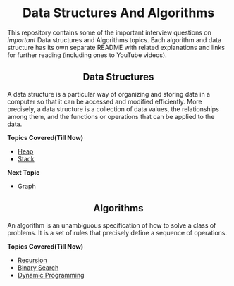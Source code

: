  <h1 align="center">Data Structures And Algorithms</h1>

This repository contains some of the important interview questions on *important* Data structures and Algorithms topics.
Each algorithm and data structure has its own separate README with related explanations and links for further reading (including ones to YouTube videos).

<h2 align="center">Data Structures</h2>

A data structure is a particular way of organizing and storing data in a computer so that it can be accessed and modified efficiently. More precisely, a data structure is a collection of data values, the relationships among them, and the functions or operations that can be applied to the data.

**Topics Covered(Till Now)**

* [Heap](https://github.com/urvashi-code1255/INTERVIEW-QUESTIONS/tree/master/Heaps)
* [Stack](https://github.com/urvashi-code1255/INTERVIEW-QUESTIONS/tree/master/Stack)

**Next Topic**

* Graph
 
<h2 align="center">Algorithms</h2>

An algorithm is an unambiguous specification of how to solve a class of problems. It is a set of rules that precisely define a sequence of operations.

**Topics Covered(Till Now)**

* [Recursion](https://github.com/urvashi-code1255/INTERVIEW-QUESTIONS/tree/master/Recursion)
* [Binary Search](https://github.com/urvashi-code1255/INTERVIEW-QUESTIONS/tree/master/Binary_search)
* [Dynamic Programming](https://github.com/urvashi-code1255/INTERVIEW-QUESTIONS/tree/master/DP)
